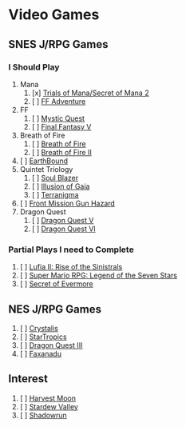 # Video Games

## SNES J/RPG Games 

### I Should Play

1. Mana
    1. [x] [Trials of Mana/Secret of Mana 2](https://en.wikipedia.org/wiki/Trials_of_Mana)
    1. [ ] [FF Adventure](https://en.wikipedia.org/wiki/Final_Fantasy_Adventure)
1. FF
    1. [ ] [Mystic Quest](https://en.wikipedia.org/wiki/Final_Fantasy_Mystic_Quest)
    1. [ ] [Final Fantasy V](https://en.wikipedia.org/wiki/Final_Fantasy_V)
1. Breath of Fire
    1. [ ] [Breath of Fire](https://en.wikipedia.org/wiki/Breath_of_Fire_(video_game))
    1. [ ] [Breath of Fire II](https://en.wikipedia.org/wiki/Breath_of_Fire_II)
1. [ ] [EarthBound](https://en.wikipedia.org/wiki/EarthBound)
1. Quintet Triology
    1. [ ] [Soul Blazer](https://en.wikipedia.org/wiki/Soul_Blazer)
    1. [ ] [Illusion of Gaia](https://en.wikipedia.org/wiki/Illusion_of_Gaia)
    1. [ ] [Terranigma](https://en.wikipedia.org/wiki/Terranigma)
1. [ ] [Front Mission Gun Hazard](https://en.wikipedia.org/wiki/Front_Mission_Series:_Gun_Hazard)
1. Dragon Quest
    1. [ ] [Dragon Quest V](https://en.wikipedia.org/wiki/Dragon_Quest_V)
    1. [ ] [Dragon Quest VI](https://en.wikipedia.org/wiki/Dragon_Quest_VI)

### Partial Plays I need to Complete

1. [ ] [Lufia II: Rise of the Sinistrals](https://en.wikipedia.org/wiki/Lufia_II:_Rise_of_the_Sinistrals)
1. [ ] [Super Mario RPG: Legend of the Seven Stars](https://en.wikipedia.org/wiki/Super_Mario_RPG)
1. [ ] [Secret of Evermore](https://en.wikipedia.org/wiki/Secret_of_Evermore)

## NES J/RPG Games

1. [ ] [Crystalis](https://en.wikipedia.org/wiki/Crystalis)
1. [ ] [StarTropics](https://en.wikipedia.org/wiki/StarTropics)
1. [ ] [Dragon Quest III](https://en.wikipedia.org/wiki/Dragon_Quest_III)
1. [ ] [Faxanadu](https://en.wikipedia.org/wiki/Faxanadu)

## Interest

1. [ ] [Harvest Moon](https://en.wikipedia.org/wiki/Harvest_Moon_(video_game))
1. [ ] [Stardew Valley](https://en.wikipedia.org/wiki/Stardew_Valley)
1. [ ] [Shadowrun](https://en.wikipedia.org/wiki/Shadowrun_(1993_video_game))
